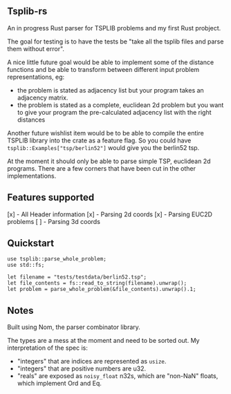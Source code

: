 Tsplib-rs
---------

An in progress Rust parser for TSPLIB problems and my first Rust probject.

The goal for testing is to have the tests be "take all the tsplib files and parse them without error". 

A nice little future goal would be able to implement some of the distance functions and be able to transform between
different input problem representations, eg:
* the problem is stated as adjacency list but your program takes an adjacency matrix.
* the problem is stated as a complete, euclidean 2d problem but you want to give your program the pre-calculated adjacency list with the right distances

Another future wishlist item would be to be able to compile the entire TSPLIB library into the crate as a feature flag. So you could have
`tsplib::Examples["tsp/berlin52"]` would give you the berlin52 tsp.

At the moment it should only be able to parse simple TSP, euclidean 2d programs. There are a few
corners that have been cut in the other implementations.


Features supported
-------------
[x] - All Header information
[x] - Parsing 2d coords
[x] - Parsing EUC2D problems
[ ] - Parsing 3d coords

Quickstart
---
```
use tsplib::parse_whole_problem;
use std::fs;

let filename = "tests/testdata/berlin52.tsp";
let file_contents = fs::read_to_string(filename).unwrap();
let problem = parse_whole_problem(&file_contents).unwrap().1;
```

Notes
-----
Built using Nom, the parser combinator library.

The types are a mess at the moment and need to be sorted out.
My interpretation of the spec is:

* "integers" that are indices are represented as `usize`.
* "integers" that are positive numbers are u32.
* "reals" are exposed as `noisy_float` n32s, which are "non-NaN" floats, which implement Ord and Eq.